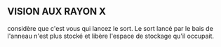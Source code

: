 ## VISION AUX RAYON X


considère que c'est vous qui lancez le sort. Le sort lancé par le
bais de l'anneau n'est plus stocké et libère l'espace de stockage
qu'il occupait.
